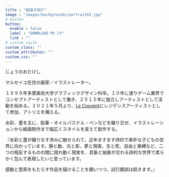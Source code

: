 ```yaml
---
title : "絵描き紹介"
image : "images/backgrounds/portrait03.jpg"
# button
button:
  enable : false
  label : "DOWNLOAD MY CV"
  link : ""
# custom style
custom_class: ""
custom_attributes: ""
custom_css: ""
---
```


じょうのおたけし

マルセイユ在住の画家／イラストレーター。

１９９９年多摩美術大学グラフィックデザイン科卒。１０年に渡りゲーム業界でコンセプトアーティストとして働き、２０１５年に独立しアーティストとして活動を始める。２０２１年５月より、[Le Couvent](https://le-couvent.org)にレジデンスアーティストとして参加、アトリエを構える。  

水彩、墨を主に、鉛筆・オイルパステル・ペンなどを織り交ぜ、イラストレーションから絵画制作まで幅広くスタイルを変えて創作する。

『水彩と墨が織りなす滲みに魅せられて、近年ますます詩的で素朴な子どもの世界に向かっています。静と動、光と影、夢と現実、生と死、自由と束縛など、二つの相反するものの間に揺れ動く現実を、具象と抽象が交わる詩的な世界で柔らかく包んで表現したいと思っています。

感動と思索をもたらす作品を描けることを願いつつ、試行錯誤は続きます。』